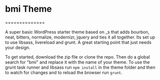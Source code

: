 # bmi Theme
==============

A super basic WordPress starter theme based on _s that adds bourbon, neat, bitters, normalize, modernizr, jquery and ties it all together. Its set up to use libsass, livereload and grunt. A great starting point that just needs your design.

To get started, download the zip file or clone the repo. Then do a global search for "bmi" and replace it with the name of your theme. To use the grunt task runner and libsass run `npm install` in the theme folder and then to watch for changes and to reload the browser run `grunt`.
